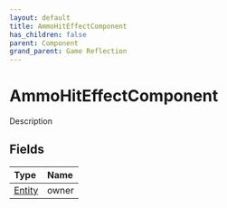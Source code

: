 ```yaml
---
layout: default
title: AmmoHitEffectComponent
has_children: false
parent: Component
grand_parent: Game Reflection
---
```

# AmmoHitEffectComponent
Description 

## Fields

| Type | Name |
|:----------|:--------------|
| [Entity](/riftbreaker-wiki/docs/game-reflection/classes/entity/) | owner |

